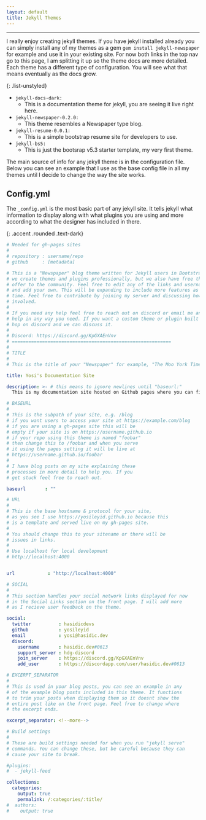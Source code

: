 ```yaml
---
layout: default
title: Jekyll Themes
---
```


***

I really enjoy creating jekyll themes. If you have jekyll installed already you can simply install any of my themes as a gem `gem install jekyll-newspaper` for example and use it in your existing site. For now both links in the top nav go to this page, I am splitting it up so the theme docs are more detailed. Each theme has a different type of configuration. You will see what that means eventually as the docs grow. 

{: .list-unstyled}
* `jekyll-docs-dark:`
  - This is a documentation theme for jekyll, you are seeing it live right here. 
* `jekyll-newspaper-0.2.0:` 
  - This theme resembles a Newspaper type blog.
* `jekyll-resume-0.0.1:` 
  - This is a simple bootstrap resume site for developers to use.
* `jekyll-bs5:` 
  - This is just the bootsrap v5.3 starter template, my very first theme. 

The main source of info for any jekyll theme is in the configuration file. Below you can see an example that I use as the base config file in all my themes until I decide to change the way the site works.

## Config.yml

The `_config.yml` is the most basic part of any jekyll site. It tells jekyll what information to display along with what plugins you are using and more according to what the designer has included in there.

{: .accent .rounded .text-dark}
```yaml
# Needed for gh-pages sites
#
# repository : username/repo
# github     : [metadata]

# This is a "Newspaper" blog theme written for Jekyll users in Bootstrap v5.03
# we create themes and plugins professionally, but we also have free themes we
# offer to the community. Feel free to edit any of the links and usernames below
# and add your own. This will be expanding to include more features as I have
# time. Feel free to contribute by joining my server and discussing how to get
# involved.
#
# If you need any help feel free to reach out on discord or email me and I will
# help in any way you need. If you want a custom theme or plugin built you can 
# hop on discord and we can discuss it.
#
# Discord: https://discord.gg/KpGXAEnVnv
# ==========================================================
#
# TITLE
#
# This is the title of your "Newspaper" for example, "The Moo York Times" :)

title: Yosi's Documentation Site

description: >- # this means to ignore newlines until "baseurl:"
  This is my documentation site hosted on Github pages where you can find information about my projects.

# BASEURL
#
# This is the subpath of your site, e.g. /blog
# if you want users to access your site at https://example.com/blog
# if you are using a gh-pages site this will be 
# empty if your site is on https://username.github.io
# if your repo using this theme is named "foobar"
# then change this to /foobar and when you serve
# it using the pages setting it will be live at
# https://username.github.io/foobar 
# 
# I have blog posts on my site explaining these
# processes in more detail to help you. If you
# get stuck feel free to reach out.

baseurl       : ""

# URL
#
# This is the base hostname & protocol for your site, 
# as you see I use https://yosileyid.github.io because this
# is a template and served live on my gh-pages site.
#
# You should change this to your sitename or there will be 
# issues in links.
#
# Use localhost for local development
# http://localhost:4000


url            : "http://localhost:4000"

# SOCIAL 
#
# This section handles your social network links displayed for now
# in the Social Links section on the front page. I will add more
# as I recieve user feedback on the theme.

social:
  twitter          : hasidicdevs
  github           : yosileyid
  email            : yosi@hasidic.dev
  discord: 
    username       : hasidic.dev#0613
    support_server : hdg-discord
    join_server    : https://discord.gg/KpGXAEnVnv
    add_user       : https://discordapp.com/user/hasidic.dev#0613

# EXCERPT_SEPARATOR
#
# This is used in your blog posts, you can see an example in any 
# of the example blog posts included in this theme. It functions
# to trim your posts when displaying them so it doesnt show the
# entire post like on the front page. Feel free to change where
# the excerpt ends.

excerpt_separator: <!--more-->

# Build settings
#
# These are build settings needed for when you run "jekyll serve"
# commands. You can change these, but be careful because they can
# cause your site to break.

#plugins:
#  - jekyll-feed

collections:
  categories:
    output: true
    permalink: /:categories/:title/
#  authors:
#    output: true

```